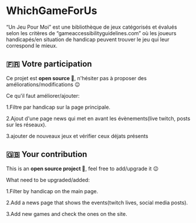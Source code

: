 # WhichGameForUs
“Un Jeu Pour Moi” est une bibliothèque de jeux catégorisés et évalués selon les critères de “gameaccessibilityguidelines.com” où les joueurs handicapés/en situation de handicap peuvent trouver le jeu qui leur correspond le mieux.

## 🇫🇷 Votre participation
Ce projet est **open source 🤗**, n'hésiter pas à proposer des améliorations/modifications 😉

Ce qu'il faut améliorer/ajouter:  

1.Filtre par handicap sur la page principale. 

2.Ajout d'une page news qui met en avant les évènements(live twitch, posts sur les réseaux). 
  
3.ajouter de nouveaux jeux et vérifier ceux déjats présents

## 🇬🇧 Your contribution
This is an **open source project 🤗**, feel free to add/upgrade it 😉

What need to be upgraded/added:  
  
1.Filter by handicap on the main page. 
  
2.Add a news page that shows the events(twitch lives, social media posts). 
  
3.Add new games and check the ones on the site. 




